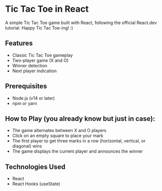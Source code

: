 # Tic Tac Toe in React

A simple Tic Tac Toe game built with React, following the official React.dev tutorial. Happy Tic Tac Toe-ing! :)

## Features
- Classic Tic Tac Toe gameplay
- Two-player game (X and O)
- Winner detection
- Next player indication

## Prerequisites
- Node.js (v14 or later)
- npm or yarn

## How to Play (you already know but just in case):
- The game alternates between X and O players
- Click on an empty square to place your mark
- The first player to get three marks in a row (horizontal, vertical, or diagonal) wins
- The game displays the current player and announces the winner

## Technologies Used
- React
- React Hooks (useState)
